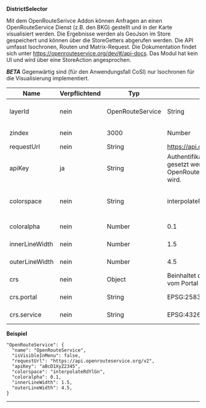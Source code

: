 **DistrictSelector**

Mit dem OpenRouteSerivce Addon können Anfragen an einen OpenRouteService Dienst (z.B. den BKG) gestellt und in der Karte visualisiert werden.
Die Ergebnisse werden als GeoJson im Store gespeichert und können über die StoreGetters abgerufen werden.
Die API umfasst Isochronen, Routen und Matrix-Request. Die Dokumentation findet sich unter https://openrouteservice.org/dev/#/api-docs.
Das Modul hat kein UI und wird über eine StoreAction angesprochen.

***BETA***
Gegenwärtig sind (für den Anwendungsfall CoSI) nur Isochronen für die Visualisierung implementiert.

|Name|Verpflichtend|Typ|Default|Beschreibung|
|----|-------------|---|-------|------------|
|layerId|nein|OpenRouteService|String|ID des Layers für die Visualisierung der Ergebnisse.|
|zindex|nein|3000|Number|Z-Index des Layers für die Visualisierungen.|
|requestUrl|nein|String|https://api.openrouteservice.org/v2|URL der API.|
|apiKey|ja|String|Authentifikation für die API, muss gesetzt werden wenn die offene OpenRouteService API verwendet wird.|
|colorspace|nein|String|interpolateRdYlGn|Farb-Skala der Visualisierungen, vgl. https://github.com/d3/d3-scale-chromatic|
|coloralpha|nein|Number|0.1|Transparenz der Visualisierungen.|
|innerLineWidth|nein|Number|1.5|Innere Linienstärke der Polygone.|
|outerLineWidth|nein|Number|4.5|Äußere Linienstärken der Polygone und Linien.|
|crs|nein|Object|Beinhaltet die Projektionsnamen vom Portal und vom Dienst.|
|crs.portal|nein|String|EPSG:25832|Projektion des Portals, UTM32 für die UDP.|
|crs.service|nein|String|EPSG:4326|Projektion des Dienstes, WGS84 für den ORS.|


**Beispiel**
```
"OpenRouteService": {
  "name": "OpenRouteService",
  "isVisibleInMenu": false,
  "requestUrl": "https://api.openrouteservice.org/v2",
  "apiKey": "aBcD1XyZ2345",
  "colorspace": "interpolateRdYlGn",
  "coloralpha": 0.1,
  "innerLineWidth": 1.5,
  "outerLineWidth": 4.5,
}
```

***
